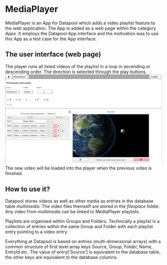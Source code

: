 # MediaPlayer
MediaPlayer is an App for Datapool which adds a video playlist feature to the web application.
The App is added as a web page within the category *Apps*. It employs the Datapool App interface and the motivation was to use this App as a test case for the App interface.

## The user interface (web page)
The player runs all listed videos of the playlist in a loop in ascending or descending order.
The direction is selected through the play buttons. 
![Web page screenshot](./assets/sample-playlist.png)
The new video will be loaded into the player when the previous video is finished. 

## How to use it?
Datapool stores videos as well as other media as entries in the database table *multimedia*.
The video files themself are stored in the *filespace* folder. Any video from *multimedia* can be linked to MediaPlayer playlists.

Playlists are organised within Groups and Folders.
Technically a playlist is a collection of entries within the same Group and Folder with each playlist entry pointing to a video entry.

Everything at Datapool is based on entries (multi-dimensional arrays) with a common structure of first level array keys Source, Group, Folder, Name, EntryId etc.
The value of entry\[\'Source\'\] is equivalent to the database table, the other keys are equivalent to the database columns.
